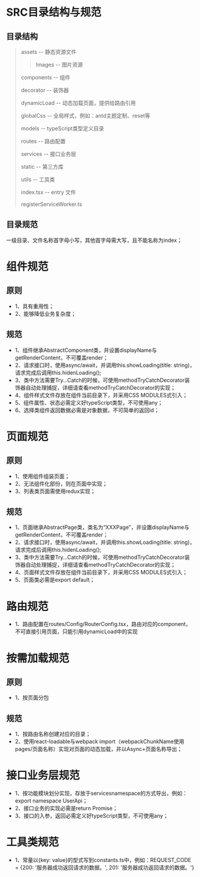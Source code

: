 # SRC目录结构与规范 #

## 目录结构

> assets -- 静态资源文件
> > Images -- 图片资源
> 
> components -- 组件
>
> decorator -- 装饰器
> 
> dynamicLoad -- 动态加载页面，提供给路由引用
> 
> globalCss -- 全局样式，例如：antd主题定制、reset等
> 
> models -- typeScript类型定义目录
> 
> routes -- 路由配置
>
> services -- 接口业务层
> 
> static -- 第三方库
>
> utils -- 工具类
> 
> index.tsx -- entry 文件
> 
> registerServiceWorker.ts

## 目录规范

一级目录、文件名称首字母小写，其他首字母需大写，且不能名称为index；

# 组件规范 #

## 原则 ##
* 1、具有重用性；
* 2、能够降低业务复杂度；

## 规范 ##
* 1、组件继承AbstractComponent类，并设置displayName与getRenderContent，不可覆盖render；
* 2、请求接口时，使用async/await，并调用this.showLoading(title: string)，请求完成后调用this.hidenLoading();
* 3、类中方法需要Try...Catch的时候，可使用methodTryCatchDecorator装饰器自动处理捕捉，详细请查看methodTryCatchDecorator的实现；
* 4、组件样式文件存放在组件当前目录下，并采用CSS MODULES式引入；
* 5、组件属性、状态必需定义好typeScript类型，不可使用any；
* 6、选择类组件返回数据必需是对象数据，不可简单的返回id；

# 页面规范 #

## 原则 ##
* 1、使用组件组装页面；
* 2、无法组件化部份，则在页面中实现；
* 3、列表类页面需使用redux实现；

## 规范 ##
* 1、页面继承AbstractPage类，类名为“XXXPage”，并设置displayName与getRenderContent，不可覆盖render；
* 2、请求接口时，使用async/await，并调用this.showLoading(title: string)，请求完成后调用this.hidenLoading();
* 3、类中方法需要Try...Catch的时候，可使用methodTryCatchDecorator装饰器自动处理捕捉，详细请查看methodTryCatchDecorator的实现；
* 4、页面样式文件存放在组件当前目录下，并采用CSS MODULES式引入；
* 5、页面类必需是export default；

# 路由规范 #
* 1、路由配置在routes/Config/RouterConfig.tsx，路由对应的component，不可直接引用页面，只能引用dynamicLoad中的实现

# 按需加载规范 #

## 原则 ##
* 1、按页面分包

## 规范 ##
* 1、按路由名称创建对应的目录；
* 2、使用react-loadable与webpack import（webpackChunkName使用pages/页面名称）实现对页面的动态加载，并以Async+页面名称导出；

# 接口业务层规范 #
* 1、按功能模块划分实现，存放于servicesnamespace的方式导出，例如：export namespace UserApi；
* 2、接口业务的实现必需是return Promise；
* 3、接口的入参，返回必需定义好typeScript类型，不可使用any；

# 工具类规范 #
* 1、常量以{key: value}的型式写到constants.ts中，例如：REQUEST_CODE = {200: '服务器成功返回请求的数据。', 201: '服务器成功返回请求的数据。'}
